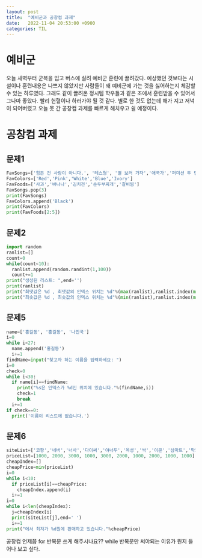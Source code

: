 ```yaml
---
layout: post
title:  "예비군과 공창컴 과제"
date:   2022-11-04 20:53:00 +0900
categories: TIL
---
```


# 예비군
오늘 새벽부터 군복을 입고 버스에 실려 예비군 훈련에 끌려갔다. 예상했던 것보다는 시설이나 훈련내용은 나쁘지 않았지만 사람들이 왜 예비군에 가는 것을 싫어하는지 체감할 수 있는 하루였다. 그래도 같이 끌려온 정시템 학우들과 같은 조에서 훈련받을 수 있어서 그나마 좋았다. 빨리 헌혈이나 하러가야 될 것 같다. 별로 한 것도 없는데 해가 지고 저녁이 되어버렸고 오늘 못 간 공창컴 과제를 빠르게 해치우고 쉴 예정이다.

# 공창컴 과제
## 문제1
``` python
FavSongs=['힘든 건 사랑이 아니다.', '테스형', '별 보러 가자','애국가','퍼미션 투 댄스']
FavColors=['Red','Pink','White','Blue','Ivory']
FavFoods=['사과','바나나','김치전','순두부찌개','갈비찜']
FavSongs.pop(3)
print(FavSongs)
FavColors.append('Black')
print(FavColors)
print(FavFoods[2:5])
```

## 문제2
``` python
import random
ranlist=[]
count=0
while(count<10):
  ranlist.append(random.randint(1,100))
  count+=1
print("생성된 리스트: ",end='')
print(ranlist)
print("최댓값은 %d , 최댓값의 인덱스 위치는 %d"%(max(ranlist),ranlist.index(max(ranlist))))
print("최솟값은 %d , 최솟값의 인덱스 위치는 %d"%(min(ranlist),ranlist.index(min(ranlist))))
```

## 문제5
``` python
name=['홍길동', '홍길동', '나민국']
i=0
while i<27:
  name.append('홍길동')
  i+=1
findName=input("찾고자 하는 이름을 입력하세요: ")
i=0
check=0
while i<30:
  if name[i]==findName:
    print("%s은 인덱스가 %d인 위치에 있습니다."%(findName,i))
    check=1
    break
  i+=1
if check==0:
  print('이름이 리스트에 없습니다.')

```

## 문제6
``` python
siteList=['코팡','네버','너사','다이써','야너두','옥셩','싹','이몬','삼마트','막커리']  
priceList=[1000, 2000, 3000, 1000, 3000, 2000, 1000, 2000, 1000, 1000]
cheapIndex=[]
cheapPrice=min(priceList)
i=0
while i<10:
  if priceList[i]==cheapPrice:
    cheapIndex.append(i)
  i+=1
i=0
while i<len(cheapIndex):
  j=cheapIndex[i]
  print(siteList[j],end=' ')
  i+=1
print("에서 최저가 %d원에 판매하고 있습니다."%cheapPrice)
```

공창컴 언제쯤 for 반복문 쓰게 해주시나요??  while 반복문만 써야되는 이유가 뭔지 들어나 보고 싶다.